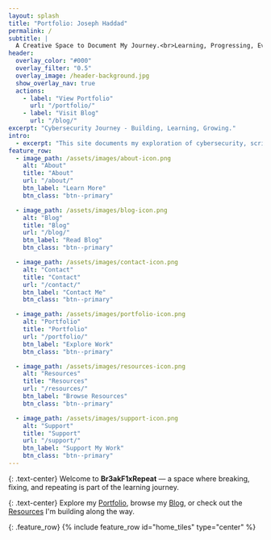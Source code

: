 ```yaml
---
layout: splash
title: "Portfolio: Joseph Haddad"
permalink: /
subtitle: |
  A Creative Space to Document My Journey.<br>Learning, Progressing, Evolving.  
header:
  overlay_color: "#000"
  overlay_filter: "0.5"
  overlay_image: /header-background.jpg
  show_overlay_nav: true
  actions:
    - label: "View Portfolio"
      url: "/portfolio/"
    - label: "Visit Blog"
      url: "/blog/"
excerpt: "Cybersecurity Journey - Building, Learning, Growing."
intro: 
  - excerpt: "This site documents my exploration of cybersecurity, scripting, and creative problem-solving."
feature_row:
  - image_path: /assets/images/about-icon.png
    alt: "About"
    title: "About"
    url: "/about/"
    btn_label: "Learn More"
    btn_class: "btn--primary"

  - image_path: /assets/images/blog-icon.png
    alt: "Blog"
    title: "Blog"
    url: "/blog/"
    btn_label: "Read Blog"
    btn_class: "btn--primary"

  - image_path: /assets/images/contact-icon.png
    alt: "Contact"
    title: "Contact"
    url: "/contact/"
    btn_label: "Contact Me"
    btn_class: "btn--primary"

  - image_path: /assets/images/portfolio-icon.png
    alt: "Portfolio"
    title: "Portfolio"
    url: "/portfolio/"
    btn_label: "Explore Work"
    btn_class: "btn--primary"

  - image_path: /assets/images/resources-icon.png
    alt: "Resources"
    title: "Resources"
    url: "/resources/"
    btn_label: "Browse Resources"
    btn_class: "btn--primary"

  - image_path: /assets/images/support-icon.png
    alt: "Support"
    title: "Support"
    url: "/support/"
    btn_label: "Support My Work"
    btn_class: "btn--primary"
---
```


{: .text-center}
Welcome to **Br3akF1xRepeat** — a space where breaking, fixing, and repeating is part of the learning journey.

{: .text-center}
Explore my [Portfolio](/portfolio/), browse my [Blog](/blog/), or check out the [Resources](/resources/) I'm building along the way.

{: .feature_row}
{% include feature_row id="home_tiles" type="center" %}

